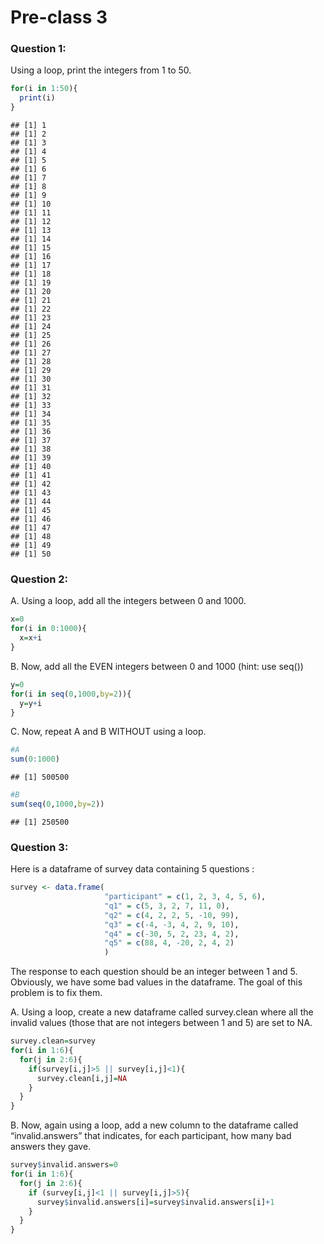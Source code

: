 # Pre-class 3




### Question 1:

Using a loop, print the integers from 1 to 50. 

```r
for(i in 1:50){
  print(i)
}
```

```
## [1] 1
## [1] 2
## [1] 3
## [1] 4
## [1] 5
## [1] 6
## [1] 7
## [1] 8
## [1] 9
## [1] 10
## [1] 11
## [1] 12
## [1] 13
## [1] 14
## [1] 15
## [1] 16
## [1] 17
## [1] 18
## [1] 19
## [1] 20
## [1] 21
## [1] 22
## [1] 23
## [1] 24
## [1] 25
## [1] 26
## [1] 27
## [1] 28
## [1] 29
## [1] 30
## [1] 31
## [1] 32
## [1] 33
## [1] 34
## [1] 35
## [1] 36
## [1] 37
## [1] 38
## [1] 39
## [1] 40
## [1] 41
## [1] 42
## [1] 43
## [1] 44
## [1] 45
## [1] 46
## [1] 47
## [1] 48
## [1] 49
## [1] 50
```


### Question 2:

A.  Using a loop, add all the integers between 0 and 1000.

```r
x=0
for(i in 0:1000){
  x=x+i
}
```


B. Now, add all the EVEN integers between 0 and 1000 (hint: use seq())

```r
y=0
for(i in seq(0,1000,by=2)){
  y=y+i
}
```


C. Now, repeat A and B WITHOUT using a loop.

```r
#A
sum(0:1000)
```

```
## [1] 500500
```

```r
#B
sum(seq(0,1000,by=2))
```

```
## [1] 250500
```


### Question 3:

Here is a dataframe of survey data containing 5 questions :


```r
survey <- data.frame(
                     "participant" = c(1, 2, 3, 4, 5, 6),
                     "q1" = c(5, 3, 2, 7, 11, 0),
                     "q2" = c(4, 2, 2, 5, -10, 99),
                     "q3" = c(-4, -3, 4, 2, 9, 10),
                     "q4" = c(-30, 5, 2, 23, 4, 2),
                     "q5" = c(88, 4, -20, 2, 4, 2)
                     )
```
The response to each question should be an integer between 1 and 5. Obviously, we have some bad values in the dataframe. The goal of this problem is to fix them.

A. Using a loop, create a new dataframe called survey.clean where all the invalid values (those that are not integers between 1 and 5) are set to NA.

```r
survey.clean=survey
for(i in 1:6){
  for(j in 2:6){
    if(survey[i,j]>5 || survey[i,j]<1){
      survey.clean[i,j]=NA
    }
  }
}
```


B. Now, again using a loop, add a new column to the dataframe called “invalid.answers” that indicates, for each participant, how many bad answers they gave.

```r
survey$invalid.answers=0
for(i in 1:6){
  for(j in 2:6){
    if (survey[i,j]<1 || survey[i,j]>5){
      survey$invalid.answers[i]=survey$invalid.answers[i]+1
    }
  }
}
```

